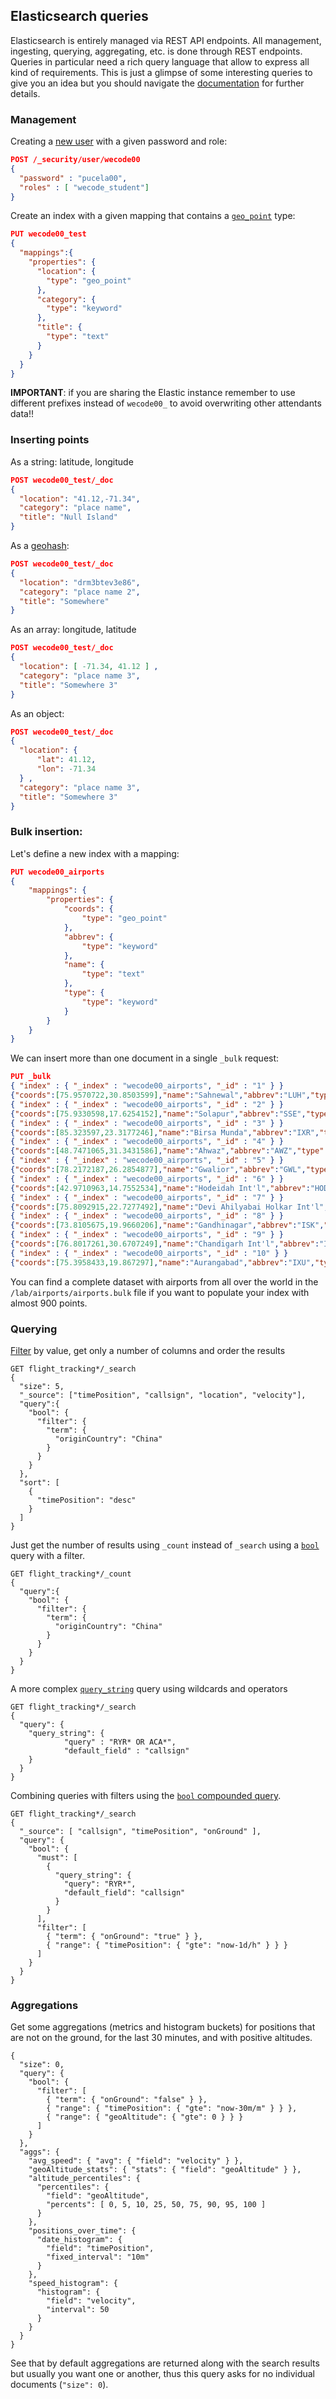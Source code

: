 ## Elasticsearch queries 

Elasticsearch is entirely managed via REST API endpoints. All management, ingesting, querying, aggregating, etc. is done through REST endpoints. Queries in particular need a rich query language that allow to express all kind of requirements. This is just a glimpse of some interesting queries to give you an idea but you should navigate the [documentation][apis] for further details.

### Management

Creating a [new user][users] with a given password and role:

```json
POST /_security/user/wecode00
{
  "password" : "pucela00",
  "roles" : [ "wecode_student"]
}
```

Create an index with a given mapping that contains a [`geo_point`][geo_point] type:

```json
PUT wecode00_test
{
  "mappings":{
    "properties": {
      "location": {
        "type": "geo_point"
      },
      "category": {
        "type": "keyword"
      },
      "title": {
        "type": "text"
      }
    }
  }
}
```

**IMPORTANT**: if you are sharing the Elastic instance remember to use different prefixes instead of `wecode00_` to avoid overwriting other attendants data!!

### Inserting points

As a string: latitude, longitude

```json
POST wecode00_test/_doc
{
  "location": "41.12,-71.34",
  "category": "place name",
  "title": "Null Island"
}
```

As a [geohash][geohash]:

```json
POST wecode00_test/_doc
{
  "location": "drm3btev3e86",
  "category": "place name 2",
  "title": "Somewhere"
}
```

As an array: longitude, latitude

```json
POST wecode00_test/_doc
{
  "location": [ -71.34, 41.12 ] ,
  "category": "place name 3",
  "title": "Somewhere 3"
}
```

As an object:

```json
POST wecode00_test/_doc
{
  "location": {
      "lat": 41.12,
      "lon": -71.34
  } ,
  "category": "place name 3",
  "title": "Somewhere 3"
}
```

### Bulk insertion:

Let's define a new index with a mapping:

```json
PUT wecode00_airports
{
    "mappings": {
        "properties": {
            "coords": {
                "type": "geo_point"
            },
            "abbrev": {
                "type": "keyword"
            },
            "name": {
                "type": "text"
            },
            "type": {
                "type": "keyword"
            }
        }
    }
}
```

We can insert more than one document in a single `_bulk` request:

```json
PUT _bulk
{ "index" : { "_index" : "wecode00_airports", "_id" : "1" } }
{"coords":[75.9570722,30.8503599],"name":"Sahnewal","abbrev":"LUH","type":"small"}
{ "index" : { "_index" : "wecode00_airports", "_id" : "2" } }
{"coords":[75.9330598,17.6254152],"name":"Solapur","abbrev":"SSE","type":"mid"}
{ "index" : { "_index" : "wecode00_airports", "_id" : "3" } }
{"coords":[85.323597,23.3177246],"name":"Birsa Munda","abbrev":"IXR","type":"mid"}
{ "index" : { "_index" : "wecode00_airports", "_id" : "4" } }
{"coords":[48.7471065,31.3431586],"name":"Ahwaz","abbrev":"AWZ","type":"mid"}
{ "index" : { "_index" : "wecode00_airports", "_id" : "5" } }
{"coords":[78.2172187,26.2854877],"name":"Gwalior","abbrev":"GWL","type":"mid and military"}
{ "index" : { "_index" : "wecode00_airports", "_id" : "6" } }
{"coords":[42.9710963,14.7552534],"name":"Hodeidah Int'l","abbrev":"HOD","type":"mid"}
{ "index" : { "_index" : "wecode00_airports", "_id" : "7" } }
{"coords":[75.8092915,22.7277492],"name":"Devi Ahilyabai Holkar Int'l","abbrev":"IDR","type":"mid"}
{ "index" : { "_index" : "wecode00_airports", "_id" : "8" } }
{"coords":[73.8105675,19.9660206],"name":"Gandhinagar","abbrev":"ISK","type":"mid"}
{ "index" : { "_index" : "wecode00_airports", "_id" : "9" } }
{"coords":[76.8017261,30.6707249],"name":"Chandigarh Int'l","abbrev":"IXC","type":"major and military"}
{ "index" : { "_index" : "wecode00_airports", "_id" : "10" } }
{"coords":[75.3958433,19.867297],"name":"Aurangabad","abbrev":"IXU","type":"mid"}
```

You can find a complete dataset with airports from all over the world in the `/lab/airports/airports.bulk` file if you want to populate your index with almost 900 points.

### Querying

[Filter][bool] by value, get only a number of columns and order the results

```
GET flight_tracking*/_search
{
  "size": 5,
  "_source": ["timePosition", "callsign", "location", "velocity"],
  "query":{
    "bool": {
      "filter": {
        "term": {
          "originCountry": "China"
        }
      }
    }
  },
  "sort": [
    {
      "timePosition": "desc"
    }
  ]
}
```

Just get the number of results using `_count` instead of `_search` using a [`bool`][bool] query with a filter.

```
GET flight_tracking*/_count
{
  "query":{
    "bool": {
      "filter": {
        "term": {
          "originCountry": "China"
        }
      }
    }
  }
}
```

A more complex [`query_string`][query_string] query using wildcards and operators

```
GET flight_tracking*/_search
{
  "query": {
    "query_string": {
            "query" : "RYR* OR ACA*",
            "default_field" : "callsign"
    }
  }
}
```


Combining queries with filters using the [`bool` compounded query][bool].

```
GET flight_tracking*/_search
{
  "_source": [ "callsign", "timePosition", "onGround" ],
  "query": {
    "bool": {
      "must": [
        {
          "query_string": {
            "query": "RYR*",
            "default_field": "callsign"
          }
        }
      ],
      "filter": [
        { "term": { "onGround": "true" } },
        { "range": { "timePosition": { "gte": "now-1d/h" } } }
      ]
    }
  }
}
```


### Aggregations

Get some aggregations (metrics and histogram buckets) for positions that are not on the ground, for the last 30 minutes, and with positive altitudes.

```GET flight_tracking*/_search
{
  "size": 0,
  "query": {
    "bool": {
      "filter": [
        { "term": { "onGround": "false" } },
        { "range": { "timePosition": { "gte": "now-30m/m" } } },
        { "range": { "geoAltitude": { "gte": 0 } } }
      ]
    }
  },
  "aggs": {
    "avg_speed": { "avg": { "field": "velocity" } },
    "geoAltitude_stats": { "stats": { "field": "geoAltitude" } },
    "altitude_percentiles": {
      "percentiles": {
        "field": "geoAltitude",
        "percents": [ 0, 5, 10, 25, 50, 75, 90, 95, 100 ]
      }
    },
    "positions_over_time": {
      "date_histogram": {
        "field": "timePosition",
        "fixed_interval": "10m"
      }
    },
    "speed_histogram": {
      "histogram": {
        "field": "velocity",
        "interval": 50
      }
    }
  }
}
```

See that by default aggregations are returned along with the search results but usually you want one or another, thus this query asks for no individual documents (`"size": 0`).

[apis]: https://www.elastic.co/guide/en/elasticsearch/reference/current/rest-apis.html
[users]: https://www.elastic.co/guide/en/elasticsearch/reference/current/security-api-put-user.html
[geo_point]: https://www.elastic.co/guide/en/elasticsearch/reference/current/geo-point.html
[query_string]: https://www.elastic.co/guide/en/elasticsearch/reference/current/query-dsl-query-string-query.html
[bool]: https://www.elastic.co/guide/en/elasticsearch/reference/current/query-dsl-bool-query.html 
[geohash]: https://en.wikipedia.org/wiki/Geohash
